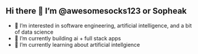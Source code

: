## Hi there 👋 I’m @awesomesocks123 or Sopheak
- 👀 I’m interested in software engineering, artificial intelligence, and a bit of data science
- 🔭 I’m currently building ai + full stack apps
- 🌱 I’m currently learning about artificial intellgience 
